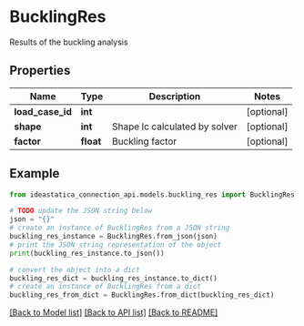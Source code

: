 # BucklingRes

Results of the buckling analysis

## Properties

Name | Type | Description | Notes
------------ | ------------- | ------------- | -------------
**load_case_id** | **int** |  | [optional] 
**shape** | **int** | Shape lc calculated by solver | [optional] 
**factor** | **float** | Buckling factor | [optional] 

## Example

```python
from ideastatica_connection_api.models.buckling_res import BucklingRes

# TODO update the JSON string below
json = "{}"
# create an instance of BucklingRes from a JSON string
buckling_res_instance = BucklingRes.from_json(json)
# print the JSON string representation of the object
print(buckling_res_instance.to_json())

# convert the object into a dict
buckling_res_dict = buckling_res_instance.to_dict()
# create an instance of BucklingRes from a dict
buckling_res_from_dict = BucklingRes.from_dict(buckling_res_dict)
```
[[Back to Model list]](../README.md#documentation-for-models) [[Back to API list]](../README.md#documentation-for-api-endpoints) [[Back to README]](../README.md)


